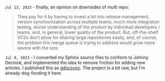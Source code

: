 `Jul 13, 2023` - finally, an opinion on downsides of multi repo:

> They pay for it by having to invest a lot into release management, version synchronization across multiple teams, much more integration testing, worse understanding of the product by individual developers / teams, and, in general, lower quality of the product. But, off-the-shelf VCSs don’t allow for sharing large repositories easily, and, of course, the problem this merge queue is trying to address would grow more severe with the size.

`Jul 9, 2023` - I converted my Sphinx source files to conform to Johnny Decimal, and implemented the idea to remove friction for adding new articles.
I published this as [gdocsync](https://github.com/peterdemin/gdocsync). The project is a bit raw, but I'm already dog-fooding it here.

